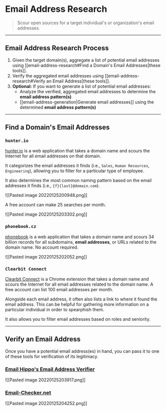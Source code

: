 # Email Address Research

> Scour open sources for a target individual's or organization's email addresses.

---

## Email Address Research Process

1. Given the target domain(s), aggregate a list of potential email addresses using [[email-address-research#Find a Domain's Email Addresses|these tools]].
2. Verify the aggregated email addresses using [[email-address-research#Verify an Email Address|these tools]].
3. **Optional:** If you want to generate a list of potential email addresses:
	- Analyze the verified, aggregated email addresses to determine the **email address pattern(s)**
	- [[email-address-generation|Generate email addresses]] using the determined **email address pattern(s)**

---

## Find a Domain's Email Addresses

### `hunter.io`

[hunter.io](https://hunter.io/) is a web application that takes a domain name and scours the Internet for all email addresses on that domain.

It categorizes the email addresses it finds (i.e., `Sales`, `Human Resources`, `Engineering`), allowing you to filter for a particular type of employee.

It also determines the most common naming pattern based on the email addresses it finds (i.e., `{f}{last}@domain.com`).

![[Pasted image 20220125200948.png]]

A free account can make 25 searches per month.

![[Pasted image 20220125203302.png]]

### `phonebook.cz`

[phonebook](https://phonebook.cz/) is a web application that takes a domain name and scours 34 billion records for all subdomains, **email addresses**, or URLs related to the domain name. No account required.

![[Pasted image 20220125202052.png]]

### `Clearbit Connect`

[Clearbit Connect](https://connect.clearbit.com/) is a Chrome extension that takes a domain name and  scours the Internet for all email addresses related to the domain name. A free account can list 100 email addresses per month.

Alongside each email address, it often also lists a link to where it found the email address. This can be helpful for gathering more information on a particular individual in order to spearphish them.

It also allows you to filter email addresses based on roles and seniority.

---

## Verify an Email Address

Once you have a potential email address(es) in hand, you can pass it to one of these tools for verification of its legitimacy.

### [Email Hippo's Email Address Verifier](https://tools.emailhippo.com/)

![[Pasted image 20220125203917.png]]

### [Email-Checker.net](https://email-checker.net/validate)

![[Pasted image 20220125204252.png]]
